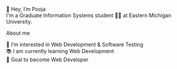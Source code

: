 👋 Hey, I’m Pooja <br>
I'm a Graduate Information Systems student 👩‍🎓 at Eastern Michigan University.

About me <br>

👀 I’m interested in Web Development & Software Testing <br>
📚 I am currently learning Web Development <br>
🎯 Goal to become Web Developer <br>


<!---
poojapunyarthi/poojapunyarthi is a ✨ special ✨ repository because its `README.md` (this file) appears on your GitHub profile.
You can click the Preview link to take a look at your changes.
--->
